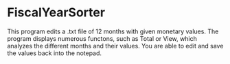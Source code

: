 # FiscalYearSorter
This program edits a .txt file of 12 months with given monetary values. 
The program displays numerous functons, such as Total or View, which analyzes the different months and their values.
You are able to edit and save the values back into the notepad.
